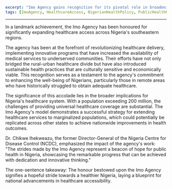```yaml
excerpt: "Imo Agency gains recognition for its pivotal role in broadening healthcare access in Nigeria."
tags: [ImoAgency, HealthcareAccess, NigerianHealthPolicy, PublicHealthRecognition, NationalDevelopment]
```

---

In a landmark achievement, the Imo Agency has been honoured for significantly expanding healthcare access across Nigeria's southeastern regions.

The agency has been at the forefront of revolutionizing healthcare delivery, implementing innovative programs that have increased the availability of medical services to underserved communities. Their efforts have not only bridged the rural-urban healthcare divide but have also introduced sustainable health practices that are culturally sensitive and economically viable. This recognition serves as a testament to the agency's commitment to enhancing the well-being of Nigerians, particularly those in remote areas who have historically struggled to obtain adequate healthcare.

The significance of this accolade lies in the broader implications for Nigeria's healthcare system. With a population exceeding 200 million, the challenges of providing universal healthcare coverage are substantial. The Imo Agency's model demonstrates a successful strategy for extending healthcare services to marginalized populations, which could potentially be replicated across other states to achieve nationwide improvements in health outcomes.

Dr. Chikwe Ihekweazu, the former Director-General of the Nigeria Centre for Disease Control (NCDC), emphasized the impact of the agency's work: "The strides made by the Imo Agency represent a beacon of hope for public health in Nigeria, showcasing the remarkable progress that can be achieved with dedication and innovative thinking."

The one-sentence takeaway: The honour bestowed upon the Imo Agency signifies a hopeful stride towards a healthier Nigeria, laying a blueprint for national advancements in healthcare accessibility.